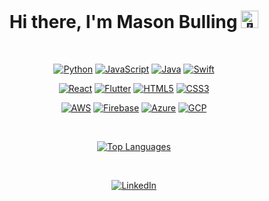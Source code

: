 <center><h1>Hi there, I'm Mason Bulling<img src="https://github.com/wervlad/wervlad/assets/24524555/766d336d-b87d-44ba-807c-c51de2bc6b4d" width="28px" alt="👋" style="padding-left:6px"></h1></center>

<center>

<br>

[![Python](https://img.shields.io/badge/python-black?style=for-the-badge&logo=python)](https://github.com/mbulling)
[![JavaScript](https://img.shields.io/badge/javascript-black?style=for-the-badge&logo=javascript)](https://github.com/mbulling)
[![Java](https://img.shields.io/badge/java-black?style=for-the-badge&logo=openjdk)](https://github.com/mbulling)
[![Swift](https://img.shields.io/badge/swift-black?style=for-the-badge&logo=swift)](https://github.com/mbulling)


[![React](https://img.shields.io/badge/react-black?style=for-the-badge&logo=react)](https://github.com/wervlad)
[![Flutter](https://img.shields.io/badge/flutter-black?style=for-the-badge&logo=flutter)](https://github.com/wervlad)
[![HTML5](https://img.shields.io/badge/html5-black?style=for-the-badge&logo=html5)](https://hub.docker.com/u/wervlad)
[![CSS3](https://img.shields.io/badge/css3-black?style=for-the-badge&logo=css3)](https://hub.docker.com/u/wervlad)


[![AWS](https://img.shields.io/badge/AWS-black?style=for-the-badge&logo=amazon-AWS)](https://github.com/mbulling)
[![Firebase](https://img.shields.io/badge/firebase-black?style=for-the-badge&logo=firebase)](https://github.com/wervlad)
[![Azure](https://img.shields.io/badge/azure-black?style=for-the-badge&logo=microsoft-azure)](https://github.com/mbulling)
[![GCP](https://img.shields.io/badge/gcp-black?style=for-the-badge&logo=google-cloud)](https://github.com/mbulling)

</center>

<br>

<center>

[![Top Languages](https://repo-stats-7j3e.vercel.app/api/top-langs/?username=mbulling&theme=transparent&exclude_repo=repo-stats,Final-Project-2019,AP_Minecraft,Flee,rapStudy,SellPoint-Mason,AcademyAI,EventualEatery,self,CornellCensus,CensusCornell,QuizMe,RealEstateML)](https://github.com/mbulling/github-readme-stats)

<br>

<p align="center">
    <a href="https://www.linkedin.com/in/mason-bulling-167164228/">
        <img src="https://img.shields.io/badge/LinkedIn-blue?style=flat-square&logo=linkedin" alt="LinkedIn">
    </a>
    <!-- <a href="https://leetcode.com/...">
        <img src="https://img.shields.io/badge/LeetCode-blue?style=flat-square&logo=LeetCode" alt="LeetCode">
    </a> -->
</p>

</center>


